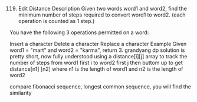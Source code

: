 119. Edit Distance
Description
Given two words word1 and word2, find the minimum number of steps required to convert word1 to word2. (each operation is counted as 1 step.)

You have the following 3 operations permitted on a word:

Insert a character
Delete a character
Replace a character
Example
Given word1 = "mart" and word2 = "karma", return 3.
grandyang dp solution is pretty short, now fully understood 
using a distance[i][j] array to track the number of steps from word1 first i to word2 first j
then buttom up to get distance[n1] [n2]  where n1 is the length of word1 and n2 is the length of word2

compare fibonacci sequence, longest common sequence, you will find the similarity
